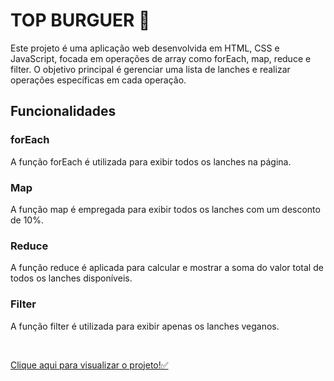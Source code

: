 <h1> TOP BURGUER 🍔</h1>

<p>Este projeto é uma aplicação web desenvolvida em HTML, CSS e JavaScript, focada em operações de array como forEach, map, reduce e filter. O objetivo principal é gerenciar uma lista de lanches e realizar operações específicas em cada operação.</p>

<h2>Funcionalidades</h2>

<h3>forEach</h3>
<p>A função forEach é utilizada para exibir todos os lanches na página.</p>

<h3>Map</h3>
<p>A função map é empregada para exibir todos os lanches com um desconto de 10%.</p>

<h3>Reduce</h3>
<p>A função reduce é aplicada para calcular e mostrar a soma do valor total de todos os lanches disponíveis.</p>

<h3>Filter</h3>
<p>A função filter é utilizada para exibir apenas os lanches veganos.</p>
  
<br>

<a href="https://davialexandreh.github.io/Top-burger/"> Clique aqui para visualizar o projeto!✅</a>
